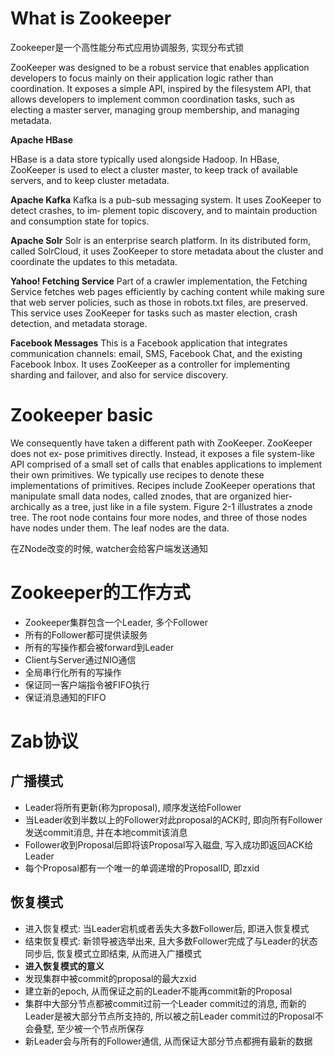 # What is Zookeeper
Zookeeper是一个高性能分布式应用协调服务, 实现分布式锁

ZooKeeper was designed to be a robust service that enables application developers to focus mainly on their application logic rather than coordination. It exposes a simple API, inspired by the filesystem API, that allows developers to implement common coordination tasks, such as electing a master server, managing group membership, and managing metadata. 

**Apache HBase**

HBase is a data store typically used alongside Hadoop. In HBase, ZooKeeper is used to elect a cluster master, to keep track of available servers, and to keep cluster metadata.

**Apache Kafka**
Kafka is a pub-sub messaging system. It uses ZooKeeper to detect crashes, to im‐ plement topic discovery, and to maintain production and consumption state for topics.

**Apache Solr**
Solr is an enterprise search platform. In its distributed form, called SolrCloud, it uses ZooKeeper to store metadata about the cluster and coordinate the updates to this metadata.

**Yahoo! Fetching Service**
Part of a crawler implementation, the Fetching Service fetches web pages efficiently by caching content while making sure that web server policies, such as those in robots.txt files, are preserved. This service uses ZooKeeper for tasks such as master election, crash detection, and metadata storage.

**Facebook Messages**
This is a Facebook application that integrates communication channels: email, SMS, Facebook Chat, and the existing Facebook Inbox. It uses ZooKeeper as a controller for implementing sharding and failover, and also for service discovery.

# Zookeeper basic

We consequently have taken a different path with ZooKeeper. ZooKeeper does not ex‐ pose primitives directly. Instead, it exposes a file system-like API comprised of a small set of calls that enables applications to implement their own primitives. We typically use recipes to denote these implementations of primitives. Recipes include ZooKeeper operations that manipulate small data nodes, called znodes, that are organized hier‐ archically as a tree, just like in a file system. Figure 2-1 illustrates a znode tree. The root node contains four more nodes, and three of those nodes have nodes under them. The leaf nodes are the data.

在ZNode改变的时候, watcher会给客户端发送通知
# Zookeeper的工作方式
* Zookeeper集群包含一个Leader, 多个Follower
* 所有的Follower都可提供读服务
* 所有的写操作都会被forward到Leader
* Client与Server通过NIO通信
* 全局串行化所有的写操作
* 保证同一客户端指令被FIFO执行
* 保证消息通知的FIFO

# Zab协议
## 广播模式
* Leader将所有更新(称为proposal), 顺序发送给Follower
* 当Leader收到半数以上的Follower对此proposal的ACK时, 即向所有Follower发送commit消息, 并在本地commit该消息
* Follower收到Proposal后即将该Proposal写入磁盘, 写入成功即返回ACK给Leader
* 每个Proposal都有一个唯一的单调递增的ProposalID, 即zxid

## 恢复模式
* 进入恢复模式: 当Leader宕机或者丢失大多数Follower后, 即进入恢复模式
* 结束恢复模式: 新领导被选举出来, 且大多数Follower完成了与Leader的状态同步后, 恢复模式立即结束, 从而进入广播模式
* **进入恢复模式的意义**
* 发现集群中被commit的proposal的最大zxid
* 建立新的epoch, 从而保证之前的Leader不能再commit新的Proposal
* 集群中大部分节点都被commit过前一个Leader commit过的消息, 而新的Leader是被大部分节点所支持的, 所以被之前Leader commit过的Proposal不会叠墅, 至少被一个节点所保存
* 新Leader会与所有的Follower通信, 从而保证大部分节点都拥有最新的数据